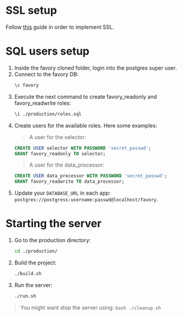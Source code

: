 # SSL setup
Follow [this](https://gist.github.com/kocisov/2a9567eb51b83dfef48efce02ef3ab06) guide in order to implement SSL.
# SQL users setup
1. Inside the favory cloned folder, login into the postgres super user.
2. Connect to the favory DB:
    ```bash
    \c favory
    ```
3. Execute the next command to create favory_readonly and favory_readwrite roles:
    ```bash
    \i ./production/roles.sql
    ```
4. Create users for the available roles. Here some examples:
    > A user for the selector:
    ```sql
    CREATE USER selector WITH PASSWORD 'secret_passwd';
    GRANT favory_readonly TO selector;
    ``` 
    > A user for the data_processor:
    ```sql
    CREATE USER data_processor WITH PASSWORD 'secret_passwd';
    GRANT favory_readwrite TO data_processor;
    ```
5. Update your `DATABASE_URL` in each app: `postgres://postgress:username:passwd@localhost/favory`.
# Starting the server
1. Go to the production directory:
	```bash
	cd ./production/
	```
2. Build the project:
	```bash
	./build.sh
	```
3. Run the server:
	```bash
	./run.sh
	```
> You might want stop the server using:
	```bash
	./cleanup.sh
	```
